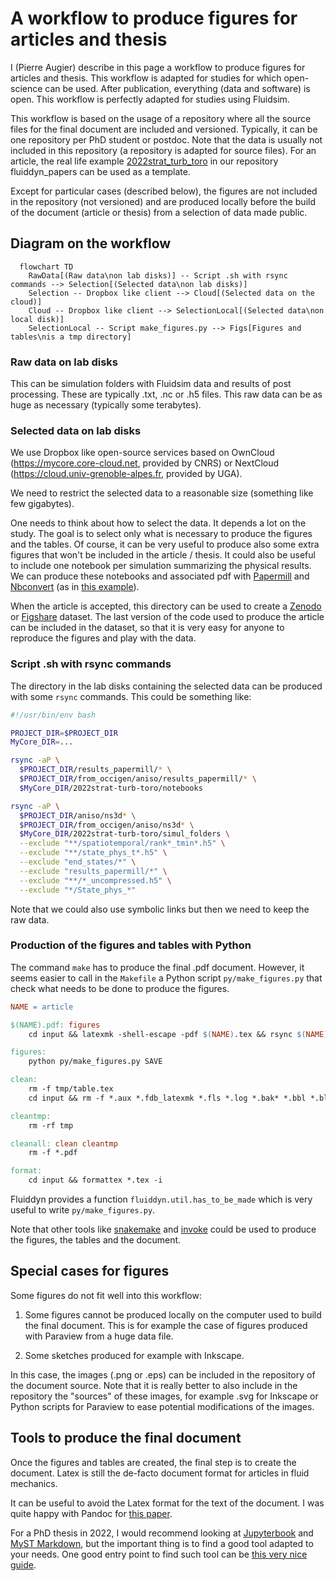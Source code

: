 # A workflow to produce figures for articles and thesis

I (Pierre Augier) describe in this page a workflow to produce figures for
articles and thesis. This workflow is adapted for studies for which
open-science can be used. After publication, everything (data and software) is
open. This workflow is perfectly adapted for studies using Fluidsim.

This workflow is based on the usage of a repository where all the source files
for the final document are included and versioned. Typically, it can be one
repository per PhD student or postdoc. Note that the data is usually not
included in this repository (a repository is adapted for source files). For an
article, the real life example
[2022strat_turb_toro](https://foss.heptapod.net/fluiddyn/fluiddyn_papers/-/tree/branch/default/2022strat_turb_toro)
in our repository fluiddyn_papers can be used as a template.

Except for particular cases (described below), the figures are not included in
the repository (not versioned) and are produced locally before the build of the
document (article or thesis) from a selection of data made public.

## Diagram on the workflow

```{mermaid}
  flowchart TD
    RawData[(Raw data\non lab disks)] -- Script .sh with rsync commands --> Selection[(Selected data\non lab disks)]
    Selection -- Dropbox like client --> Cloud[(Selected data on the cloud)]
    Cloud -- Dropbox like client --> SelectionLocal[(Selected data\non local disk)]
    SelectionLocal -- Script make_figures.py --> Figs[Figures and tables\nis a tmp directory]
```

### Raw data on lab disks

This can be simulation folders with Fluidsim data and results of post
processing. These are typically .txt, .nc or .h5 files. This raw data can be as
huge as necessary (typically some terabytes).

### Selected data on lab disks

We use Dropbox like open-source services based on OwnCloud
(<https://mycore.core-cloud.net>, provided by CNRS) or NextCloud
(<https://cloud.univ-grenoble-alpes.fr>, provided by UGA).

We need to restrict the selected data to a reasonable size (something like few
gigabytes).

One needs to think about how to select the data. It depends a lot on the study.
The goal is to select only what is necessary to produce the figures and the
tables. Of course, it can be very useful to produce also some extra figures
that won't be included in the article / thesis. It could also be useful to
include one notebook per simulation summarizing the physical results. We can
produce these notebooks and associated pdf with
[Papermill](https://papermill.readthedocs.io) and
[Nbconvert](https://nbconvert.readthedocs.io) (as in [this
example](https://foss.heptapod.net/fluiddyn/fluidsim/-/blob/branch/default/doc/examples/forcing_anisotropic_3d/toro2022/postrun640.py)).

When the article is accepted, this directory can be used to create a
[Zenodo](https://zenodo.org/) or [Figshare](https://figshare.com/) dataset. The
last version of the code used to produce the article can be included in the
dataset, so that it is very easy for anyone to reproduce the figures and play
with the data.

### Script .sh with rsync commands

The directory in the lab disks containing the selected data can be produced
with some `rsync` commands. This could be something like:

```bash
#!/usr/bin/env bash

PROJECT_DIR=$PROJECT_DIR
MyCore_DIR=...

rsync -aP \
  $PROJECT_DIR/results_papermill/* \
  $PROJECT_DIR/from_occigen/aniso/results_papermill/* \
  $MyCore_DIR/2022strat-turb-toro/notebooks

rsync -aP \
  $PROJECT_DIR/aniso/ns3d* \
  $PROJECT_DIR/from_occigen/aniso/ns3d* \
  $MyCore_DIR/2022strat-turb-toro/simul_folders \
  --exclude "**/spatiotemporal/rank*_tmin*.h5" \
  --exclude "**/state_phys_t*.h5" \
  --exclude "end_states/*" \
  --exclude "results_papermill/*" \
  --exclude "**/*_uncompressed.h5" \
  --exclude "*/State_phys_*"
```

Note that we could also use symbolic links but then we need to keep the raw
data.

### Production of the figures and tables with Python

The command `make` has to produce the final .pdf document. However, it seems
easier to call in the `Makefile` a Python script `py/make_figures.py` that
check what needs to be done to produce the figures.

```Makefile
NAME = article

$(NAME).pdf: figures
	cd input && latexmk -shell-escape -pdf $(NAME).tex && rsync $(NAME).pdf ../$(NAME).pdf

figures:
	python py/make_figures.py SAVE

clean:
	rm -f tmp/table.tex
	cd input && rm -f *.aux *.fdb_latexmk *.fls *.log *.bak* *.bbl *.blg *.out *Notes.bib

cleantmp:
	rm -rf tmp

cleanall: clean cleantmp
	rm -f *.pdf

format:
	cd input && formattex *.tex -i
```

Fluiddyn provides a function `fluiddyn.util.has_to_be_made` which is very
useful to write `py/make_figures.py`.

Note that other tools like [snakemake](https://snakemake.github.io/) and
[invoke](https://www.pyinvoke.org/) could be used to produce the figures, the
tables and the document.

## Special cases for figures

Some figures do not fit well into this workflow:

1. Some figures cannot be produced locally on the computer used to build the
   final document. This is for example the case of figures produced with Paraview
   from a huge data file.

1. Some sketches produced for example with Inkscape.

In this case, the images (.png or .eps) can be included in the repository of
the document source. Note that it is really better to also include in the
repository the "sources" of these images, for example .svg for Inkscape or
Python scripts for Paraview to ease potential modifications of the images.

## Tools to produce the final document

Once the figures and tables are created, the final step is to create the
document. Latex is still the de-facto document format for articles in fluid
mechanics.

It can be useful to avoid the Latex format for the text of the document. I was
quite happy with Pandoc for [this
paper](https://foss.heptapod.net/fluiddyn/fluiddyn_papers/-/tree/branch/default/reply_Zwart2020).

For a PhD thesis in 2022, I would recommend looking at
[Jupyterbook](https://jupyterbook.org/) and [MyST
Markdown](https://jupyterbook.org/en/stable/content/myst.html), but the
important thing is to find a good tool adapted to your needs. One good entry point to
find such tool can be [this very nice
guide](https://github.com/writing-resources/awesome-scientific-writing/).
